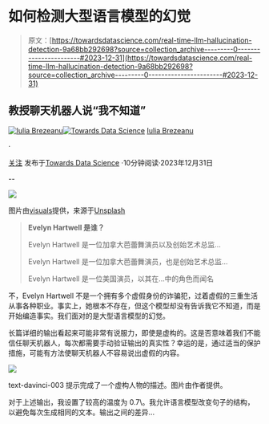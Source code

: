 # 如何检测大型语言模型的幻觉

> 原文：[https://towardsdatascience.com/real-time-llm-hallucination-detection-9a68bb292698?source=collection_archive---------0-----------------------#2023-12-31](https://towardsdatascience.com/real-time-llm-hallucination-detection-9a68bb292698?source=collection_archive---------0-----------------------#2023-12-31)

## 教授聊天机器人说“我不知道”

[](https://medium.com/@brezeanu.iulia?source=post_page-----9a68bb292698--------------------------------)[![Iulia Brezeanu](../Images/f108eeec620ec9be40778dfaceca4e6c.png)](https://medium.com/@brezeanu.iulia?source=post_page-----9a68bb292698--------------------------------)[](https://towardsdatascience.com/?source=post_page-----9a68bb292698--------------------------------)[![Towards Data Science](../Images/a6ff2676ffcc0c7aad8aaf1d79379785.png)](https://towardsdatascience.com/?source=post_page-----9a68bb292698--------------------------------) [Iulia Brezeanu](https://medium.com/@brezeanu.iulia?source=post_page-----9a68bb292698--------------------------------)

·

[关注](https://medium.com/m/signin?actionUrl=https%3A%2F%2Fmedium.com%2F_%2Fsubscribe%2Fuser%2F5548b8f29f30&operation=register&redirect=https%3A%2F%2Ftowardsdatascience.com%2Freal-time-llm-hallucination-detection-9a68bb292698&user=Iulia+Brezeanu&userId=5548b8f29f30&source=post_page-5548b8f29f30----9a68bb292698---------------------post_header-----------) 发布于[Towards Data Science](https://towardsdatascience.com/?source=post_page-----9a68bb292698--------------------------------) ·10分钟阅读·2023年12月31日[](https://medium.com/m/signin?actionUrl=https%3A%2F%2Fmedium.com%2F_%2Fvote%2Ftowards-data-science%2F9a68bb292698&operation=register&redirect=https%3A%2F%2Ftowardsdatascience.com%2Freal-time-llm-hallucination-detection-9a68bb292698&user=Iulia+Brezeanu&userId=5548b8f29f30&source=-----9a68bb292698---------------------clap_footer-----------)

--

[](https://medium.com/m/signin?actionUrl=https%3A%2F%2Fmedium.com%2F_%2Fbookmark%2Fp%2F9a68bb292698&operation=register&redirect=https%3A%2F%2Ftowardsdatascience.com%2Freal-time-llm-hallucination-detection-9a68bb292698&source=-----9a68bb292698---------------------bookmark_footer-----------)![](../Images/a1e0d8fcdb97251e27161a08f711a2c3.png)

图片由[visuals](https://unsplash.com/@visuals?utm_source=medium&utm_medium=referral)提供，来源于[Unsplash](https://unsplash.com/?utm_source=medium&utm_medium=referral)

> **Evelyn Hartwell 是谁？**
> 
> Evelyn Hartwell 是一位加拿大芭蕾舞演员以及创始艺术总监…
> 
> Evelyn Hartwell 是一位加拿大芭蕾舞演员，也是创始艺术总监…
> 
> Evelyn Hartwell 是一位美国演员，以其在…中的角色而闻名

不，Evelyn Hartwell 不是一个拥有多个虚假身份的诈骗犯，过着虚假的三重生活从事各种职业。事实上，她根本不存在，但这个模型却没有告诉我它不知道，而是开始编造事实。我们面对的是大型语言模型的幻觉。

长篇详细的输出看起来可能非常有说服力，即使是虚构的。这是否意味着我们不能信任聊天机器人，每次都需要手动验证输出的真实性？幸运的是，通过适当的保护措施，可能有方法使聊天机器人不容易说出虚假的内容。

![](../Images/b8715346e238a15d9203a36d4b79d5ab.png)

text-davinci-003 提示完成了一个虚构人物的描述。图片由作者提供。

对于上述输出，我设置了较高的温度为 0.7\。我允许语言模型改变句子的结构，以避免每次生成相同的文本。输出之间的差异…
